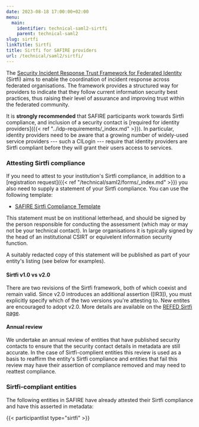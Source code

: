 ```yaml
---
date: 2023-08-18 17:00:00+02:00
menu:
  main:
    identifier: technical-saml2-sirtfi
    parent: technical-saml2
slug: sirtfi
linkTitle: Sirtfi
title: Sirtfi for SAFIRE providers
url: /technical/saml2/sirtfi/
---
```


The [Security Incident Response Trust Framework for Federated Identity](https://refeds.org/sirtfi) (Sirtfi) aims to enable the coordination of incident response across federated organisations. The framework provides a structured way for providers to indicate that they follow current information security best practices, thus raising their level of assurance and improving trust within the federated community.

It is **strongly recommended** that SAFIRE participants work towards Sirtfi compliance, and inclusion of a security contact is [required for identity providers]({{< ref "../idp-requirements/_index.md" >}}). In particular, identity providers need to be aware that a growing number of widely-used service providers --- such a CILogin --- require that identity providers are Sirtfi compliant before they will grant their users access to services.

### Attesting Sirtfi compliance

If you need to attest to your institution's Sirtfi compliance, in addition to a [registration request]({{< ref "/technical/saml2/forms/_index.md" >}}) you also need to supply a statement of your Sirtfi compliance. You can use the following template:

  * [SAFIRE Sirtfi Compliance Template](./SAFIRE-Sirtfi-Compliance-Template.rtf)

This statement must be on institional letterhead, and should be signed by the person responsible for conducting the assessment (which may or may not be your technical contact). In large organisations it is typically signed by the head of an institutional CSIRT or equivelent information security function.

A suitably redacted copy of this statement will be published as part of your entity's listing (see below for examples).

#### Sirtfi v1.0 vs v2.0

There are two revisions of the Sirtfi framework, both of which coexist and remain valid. Since v2.0 introduces an additional assertion ([IR3]), you must explicitly specify which of the two versions you're attesting to. New entites are encouraged to adopt v2.0. More details are available on the [REFED Sirtfi page](https://refeds.org/sirtfi).

#### Annual review

We undertake an annual review of entities that have published security contacts to ensure that the security contact details in metadata are still accurate. In the case of Sirtfi-complient entities this review is used as a basis to reaffirm the entity's Sirtfi compliance and entities that fail this review may have their assertion of compliance removed and may need to reattest compliance.

### Sirtfi-compliant entities

The following entities in SAFIRE have already attested their Sirtfi compliance and have this asserted in metadata:

{{< participantlist type="sirtfi" >}}

